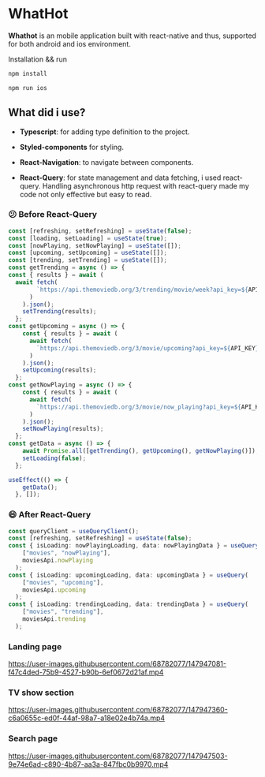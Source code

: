 # WhatHot

**Whathot** is an mobile application built with react-native and thus, supported for both android and ios environment.


Installation && run
```bash
npm install
```

```bash
npm run ios
```

## What did i use?

- **Typescript**: for adding type definition to the project.

- **Styled-components** for styling.

- **React-Navigation**: to navigate between components.

- **React-Query**: for state management and data fetching, i used react-query. Handling asynchronous http request with react-query made my code not only effective but easy to read.

### :confused: Before React-Query

```typescript
const [refreshing, setRefreshing] = useState(false);
const [loading, setLoading] = useState(true);
const [nowPlaying, setNowPlaying] = useState([]);
const [upcoming, setUpcoming] = useState([]);
const [trending, setTrending] = useState([]);
const getTrending = async () => {
const { results } = await (
  await fetch(
        `https://api.themoviedb.org/3/trending/movie/week?api_key=${API_KEY}`
      )
    ).json();
    setTrending(results);
  };
const getUpcoming = async () => {
    const { results } = await (
      await fetch(
        `https://api.themoviedb.org/3/movie/upcoming?api_key=${API_KEY}&language=en-US&page=1`
      )
    ).json();
    setUpcoming(results);
  };
const getNowPlaying = async () => {
    const { results } = await (
      await fetch(
        `https://api.themoviedb.org/3/movie/now_playing?api_key=${API_KEY}&language=en-US&page=1`
      )
    ).json();
    setNowPlaying(results);
  };
const getData = async () => {
    await Promise.all([getTrending(), getUpcoming(), getNowPlaying()]);
    setLoading(false);
  };

useEffect(() => {
    getData();
  }, []);
```

### :smile: After React-Query


```typescript
const queryClient = useQueryClient();
const [refreshing, setRefreshing] = useState(false);
const { isLoading: nowPlayingLoading, data: nowPlayingData } = useQuery(
    ["movies", "nowPlaying"],
    moviesApi.nowPlaying
  );
const { isLoading: upcomingLoading, data: upcomingData } = useQuery(
    ["movies", "upcoming"],
    moviesApi.upcoming
  );
const { isLoading: trendingLoading, data: trendingData } = useQuery(
    ["movies", "trending"],
    moviesApi.trending
  );
```


### Landing page
https://user-images.githubusercontent.com/68782077/147947081-f47c4ded-75b9-4527-b90b-6ef0672d21af.mp4

### TV show section
https://user-images.githubusercontent.com/68782077/147947360-c6a0655c-ed0f-44af-98a7-a18e02e4b74a.mp4

### Search page
https://user-images.githubusercontent.com/68782077/147947503-9e74e6ad-c890-4b87-aa3a-847fbc0b9970.mp4




